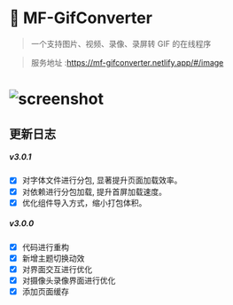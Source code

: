 # 🍪 MF-GifConverter

> 一个支持图片、视频、录像、录屏转 GIF 的在线程序

> 服务地址 :https://mf-gifconverter.netlify.app/#/image

<h1>
  <img src="https://github.com/fengtianxi001/MF-GifConverter/blob/master/screenshots/screenshot01.png?raw=true" title="screenshot">
</h1>

## 更新日志

##### v3.0.1

- [x] 对字体文件进行分包, 显著提升页面加载效率。
- [x] 对依赖进行分包加载, 提升首屏加载速度。
- [x] 优化组件导入方式，缩小打包体积。

##### v3.0.0

- [x] 代码进行重构
- [x] 新增主题切换动效
- [x] 对界面交互进行优化
- [x] 对摄像头录像界面进行优化
- [x] 添加页面缓存

